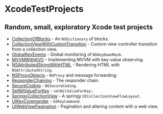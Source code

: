 # XcodeTestProjects

## Random, small, exploratory Xcode test projects

- [CollectionOfBlocks](CollectionOfBlocks) - An `NSDictionary` of blocks.
- [CollectionViewWithCustomTransition](CollectionViewWithCustomTransition) - Custom view controller transition from a collection view.
- [GlobalKeyEvents](GlobalKeyEvents) - Global monitoring of `NSKeyDownMask`.
- [MVVMWithKVO](MVVMWithKVO) - Implementing MVVM with key-value observing.
- [NSAttributedStringWithHTML](NSAttributedStringWithHTML) - Rendering HTML with `NSAttributedString`.
- [NSProxyObjects](NSProxyObjects) - `NSProxy` and message forwarding.
- [ResponderChaining](ResponderChaining) - The responder chain.
- [SecureCoding](SecureCoding) - `NSSecureCoding`.
- [SetNilValueForKey](SetNilValueForKey) - `setNilValueForKey:`.
- [SpringyCollectionView](SpringyCollectionView) - A springy `UICollectionViewFlowLayout`.
- [UIKeyCommander](UIKeyCommander) - `UIKeyCommand`.
- [UIWebViewPagination](UIWebViewPagination) - Pagination and altering content with a web view.
